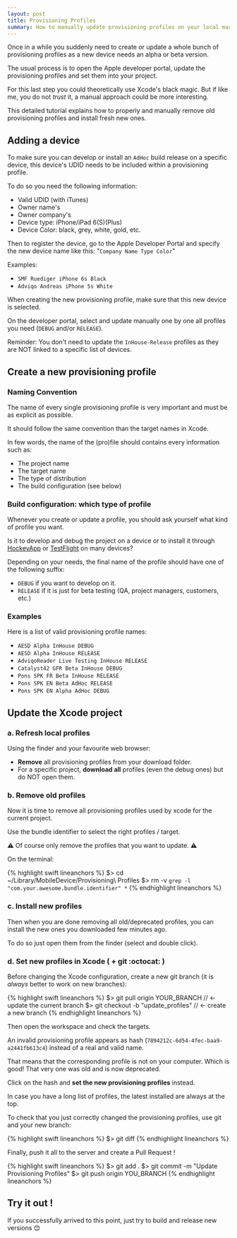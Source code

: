 ```yaml
---
layout: post
title: Provisioning Profiles
summary: How to manually update provisioning profiles on your local machine and on your project when you do not trust Xcode's black magic.
---
```


Once in a while you suddenly need to create or update a whole bunch of provisioning profiles as a new device needs an alpha or beta version.

The usual process is to open the Apple developer portal, update the provisioning profiles and set them into your project.

For this last step you could theoretically use Xcode's black magic. But if like me, you do not _trust_ it, a manual approach could be more interesting.

This detailed tutorial explains how to properly and manually remove old provisioning profiles and install fresh new ones.

## Adding a device

To make sure you can develop or install an `AdHoc` build release on a specific device, this device's UDID needs to be included within a provisioning profile.

To do so you need the following information:

- Valid UDID (with iTunes)
- Owner name's
- Owner company's
- Device type: iPhone/iPad 6(S)(Plus)
- Device Color: black, grey, white, gold, etc.

Then to register the device, go to the Apple Developer Portal and specify the new device name like this: "`Company Name Type Color`"

Examples:

- `SMF Ruediger iPhone 6s Black`
- `Adviqo Andreas iPhone 5s White`

When creating the new provisioning profile, make sure that this new device is selected.

On the developer portal, select and update manually one by one all profiles you need (`DEBUG` and/or `RELEASE`).

Reminder: You don't need to update the `InHouse-Release` profiles as they are NOT linked to a specific list of devices.

## Create a new provisioning profile

### Naming Convention

The name of every single provisioning profile is very important and must be as explicit as possible.

It should follow the same convention than the target names in Xcode.

In few words, the name of the (pro)file should contains every information such as:

- The project name
- The target name
- The type of distribution
- The build configuration (see below)

### Build configuration: which type of profile

Whenever you create or update a profile, you should ask yourself what kind of profile you want.

Is it to develop and debug the project on a device or to install it through [HockeyApp](https://hockeyapp.net) or [TestFlight](https://developer.apple.com/testflight/) on many devices?

Depending on your needs, the final name of the profile should have one of the following suffix:

- `DEBUG` if you want to develop on it.
- `RELEASE` if it is just for beta testing (QA, project managers, customers, etc.)

### Examples

Here is a list of valid provisioning profile names:

- `AESD Alpha InHouse DEBUG`
- `AESD Alpha InHouse RELEASE`
- `AdviqoReader Live Testing InHouse RELEASE`
- `Catalyst42 GFR Beta InHouse DEBUG`
- `Pons SPK FR Beta InHouse RELEASE`
- `Pons SPK EN Beta AdHoc RELEASE`
- `Pons SPK EN Alpha AdHoc DEBUG`


## Update the Xcode project

### a. Refresh local profiles

Using the finder and your favourite web browser:

- **Remove** all provisioning profiles from your download folder.
- For a specific project, **download all** profiles (even the debug ones) but do NOT open them.

### b. Remove old profiles

Now it is time to remove all provisioning profiles used by xcode for the current project.

Use the bundle identifier to select the right profiles / target.

:warning: Of course only remove the profiles that you want to update. :warning:

On the terminal:

{% highlight swift lineanchors %}
$> cd ~/Library/MobileDevice/Provisioning\ Profiles
$> rm -v `grep -l "com.your.awesome.bundle.identifier" *`
{% endhighlight lineanchors %}

### c. Install new profiles

Then when you are done removing all old/deprecated profiles, you can install the new ones you downloaded few minutes ago.

To do so just open them from the finder (select and double click).

### d. Set new profiles in Xcode ( + git :octocat: )

Before changing the Xcode configuration, create a new git branch (it is _always_ better to work on new branches):

{% highlight swift lineanchors %}
$> git pull origin YOUR_BRANCH // <- update the current branch
$> git checkout -b "update_profiles" // <- create a new branch
{% endhighlight lineanchors %}

Then open the workspace and check the targets.

An invalid provisioning profile appears as hash (`7894212c-6d54-4fec-baa9-a2441fb613c4`) instead of a real and valid name.

That means that the corresponding profile is not on your computer. Which is good! That very one was old and is now deprecated.

Click on the hash and **set the new provisioning profiles** instead.

In case you have a long list of profiles, the latest installed are always at the top.

To check that you just correctly changed the provisioning profiles, use git and your new branch:

{% highlight swift lineanchors %}
$> git diff
{% endhighlight lineanchors %}

Finally, push it all to the server and create a Pull Request !

{% highlight swift lineanchors %}
$> git add .
$> git commit -m "Update Provisioning Profiles"
$> git push origin YOU_BRANCH
{% endhighlight lineanchors %}

## Try it out !

If you successfully arrived to this point, just try to build and release new versions :blush:
